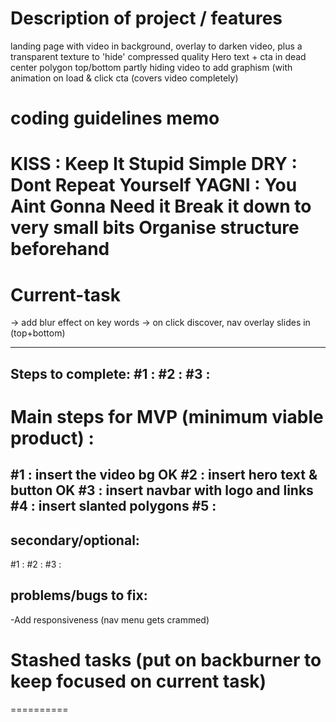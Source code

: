Description of project / features
===============================
landing page with video in background, overlay to darken video, plus a transparent texture to 'hide' compressed quality
Hero text + cta in dead center
polygon top/bottom partly hiding video to add graphism (with animation on load & click cta (covers video completely)

coding guidelines memo 
=============
KISS : Keep It Stupid Simple
DRY : Dont Repeat Yourself
YAGNI : You Aint Gonna Need it
Break it down to very small bits
Organise structure beforehand
=============

Current-task 
==========
-> add blur effect on key words
-> on click discover, nav overlay slides in (top+bottom)

---
Steps to complete:
#1 : 
#2 : 
#3 : 
---

Main steps for MVP (minimum viable product) :
==========
#1 : insert the video bg OK
#2 : insert hero text & button OK
#3 : insert navbar with logo and links
#4 : insert slanted polygons
#5 : 
---

secondary/optional:
------------------
#1 : 
#2 : 
#3 : 


problems/bugs to fix:
------------------
-Add responsiveness (nav menu gets crammed)

Stashed tasks (put on backburner to keep focused on current task)
==========

========== 